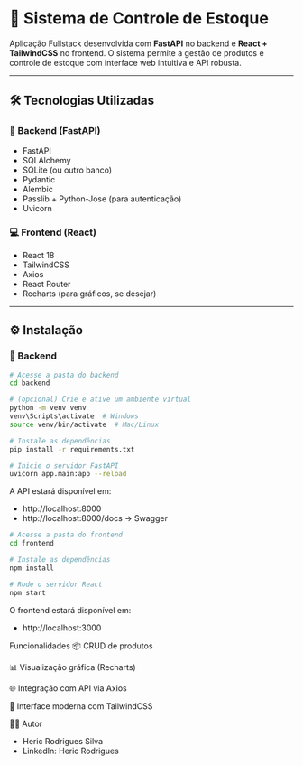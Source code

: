 # 🧾 Sistema de Controle de Estoque

Aplicação Fullstack desenvolvida com **FastAPI** no backend e **React + TailwindCSS** no frontend. O sistema permite a gestão de produtos e controle de estoque com interface web intuitiva e API robusta.

---

## 🛠 Tecnologias Utilizadas

### 🚀 Backend (FastAPI)
- FastAPI
- SQLAlchemy
- SQLite (ou outro banco)
- Pydantic
- Alembic
- Passlib + Python-Jose (para autenticação)
- Uvicorn

### 💻 Frontend (React)
- React 18
- TailwindCSS
- Axios
- React Router
- Recharts (para gráficos, se desejar)

---

## ⚙️ Instalação

### 🔧 Backend

```bash
# Acesse a pasta do backend
cd backend

# (opcional) Crie e ative um ambiente virtual
python -m venv venv
venv\Scripts\activate  # Windows
source venv/bin/activate  # Mac/Linux

# Instale as dependências
pip install -r requirements.txt

# Inicie o servidor FastAPI
uvicorn app.main:app --reload
```
A API estará disponível em:
- http://localhost:8000
- http://localhost:8000/docs → Swagger

```bash
# Acesse a pasta do frontend
cd frontend

# Instale as dependências
npm install

# Rode o servidor React
npm start
```

O frontend estará disponível em:
- http://localhost:3000

 Funcionalidades
📦 CRUD de produtos

📊 Visualização gráfica (Recharts)

🌐 Integração com API via Axios

🎨 Interface moderna com TailwindCSS


👨‍💻 Autor
- Heric Rodrigues Silva
- LinkedIn: Heric Rodrigues



